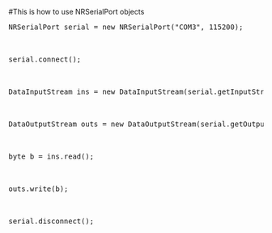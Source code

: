#This is how to use NRSerialPort objects

<pre>
NRSerialPort serial = new NRSerialPort("COM3", 115200);<br>
<br>
serial.connect();<br>
<br>
DataInputStream ins = new DataInputStream(serial.getInputStream());<br>
<br>
DataOutputStream outs = new DataOutputStream(serial.getOutputStream());<br>
<br>
byte b = ins.read();<br>
<br>
outs.write(b);<br>
<br>
serial.disconnect();<br>
<br>
</pre>